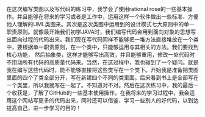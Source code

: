 在这次编写类图以及写代码的练习中，我学会了使用rational rose的一些基本操作。并且能够在将来的学习或者是工作中，运用这样一个软件做出一些标准、方便他人理解的UML类图来。其次是这次类图中运用到的设计模式七大原则中的单一职责原则。就像最开始我们初学JAVA时，我们编写代码会用到面向对象的思想写出面向过程的代码出来。我们现在写代码同样不能够把一堆方法直接堆放在一个类中，要根据单一职责原则，在一个类中，只能够运用与其相关的方法。我们要找到核心功能， 然后抽象类，这样才能够写出高效，并且能够重用，修改一处代码时不用动所有代码的高质量代码来。当然，在这过程中，我也碰到了一个疑问。就是我在编写这些代码时，能不能够直接将这些类写在一个类下。开始我是准备把类图里面的四个了类全部分开，写在新建四个不同的类里面。后来看到书上是全部写在一个类里，所以我就写在一起了。不知道对不对。然后在这次练习中，我的最后一个收获是，了解了GitHub的一些基本使用操作，在我将来的学习过程中，我会运用这个网站写更多的代码出来，同时还可以借鉴、学习一些别人的好代码，以到达提高自己，进一步学习的目的！
